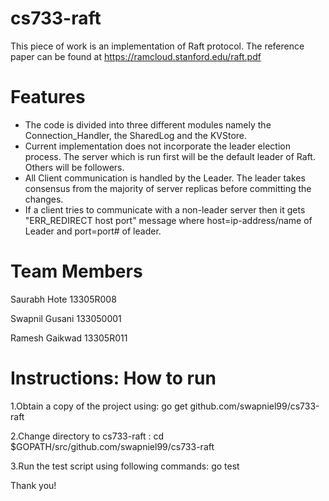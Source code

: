 # cs733-raft

This piece of work is an implementation of Raft protocol. The reference paper can be found at https://ramcloud.stanford.edu/raft.pdf

# Features
* The code is divided into three different modules namely the Connection_Handler, the SharedLog and the KVStore.
* Current implementation does not incorporate the leader election process. The server which is run first will be the default leader of Raft. Others will be followers.
* All Client communication is handled by the Leader. The leader takes consensus from the majority of server replicas before committing the changes.
* If a client tries to communicate with a non-leader server then it gets "ERR_REDIRECT host port" message where host=ip-address/name of Leader and port=port# of leader.

# Team Members
Saurabh Hote 13305R008

Swapnil Gusani 133050001

Ramesh Gaikwad 13305R011

# Instructions: How to run
1.Obtain a copy of the project using:	go get github.com/swapniel99/cs733-raft

2.Change directory to cs733-raft : cd $GOPATH/src/github.com/swapniel99/cs733-raft

3.Run the test script using following commands: go test

Thank you!
 